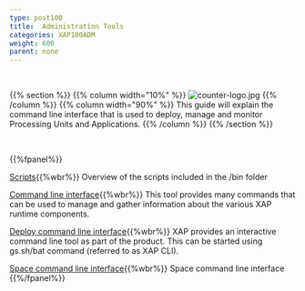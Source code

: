 ```yaml
---
type: post100
title:  Administration Tools
categories: XAP100ADM
weight: 600
parent: none
---
```




<br>

{{% section %}}
 {{% column width="10%" %}}
 ![counter-logo.jpg](/attachment_files/subject/admin-api.png)
 {{% /column %}}
 {{% column width="90%" %}}
 This guide will explain the command line interface that is used to deploy, manage and monitor Processing Units and Applications.
 {{% /column %}}
 {{% /section %}}

<br>


{{%fpanel%}}

[Scripts](./scripts.html){{%wbr%}}
Overview of the scripts included in the <XAP root>/bin folder

[Command line interface](./command-line-interface.html){{%wbr%}}
This tool provides many commands that can be used to manage and gather information about the various XAP runtime components.

[Deploy command line interface](./deploy-command-line-interface.html){{%wbr%}}
XAP provides an interactive command line tool as part of the product. This can be started using gs.sh/bat command (referred to as XAP CLI).

[Space command line interface](./space---gigaspaces-cli.html){{%wbr%}}
Space command line interface
{{%/fpanel%}}



